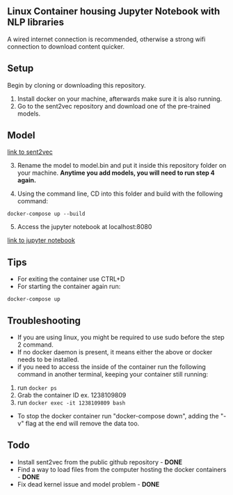 ## Linux Container housing Jupyter Notebook with NLP libraries

A wired internet connection is recommended, otherwise a strong wifi connection to download content quicker.

## Setup

Begin by cloning or downloading this repository.

1. Install docker on your machine, afterwards make sure it is also running.
2. Go to the sent2vec repository and download one of the pre-trained models.

## Model

[link to sent2vec](https://github.com/epfml/sent2vec)

3. Rename the model to model.bin and put it inside this repository folder on your machine. **Anytime you add models, you will need to run step 4 again.**

4. Using the command line, CD into this folder and build with the following command:

`docker-compose up --build`

5. Access the jupyter notebook at localhost:8080

[link to jupyter notebook](http://localhost:8080)

## Tips

- For exiting the container use CTRL+D
- For starting the container again run:

`docker-compose up`

## Troubleshooting

- If you are using linux, you might be required to use sudo before the step 2 command.
- If no docker daemon is present, it means either the above or docker needs to be installed.
- if you need to access the inside of the container run the following command in another terminal, keeping your container still running:

1. run `docker ps`
2. Grab the container ID ex. 1238109809
3. run `docker exec -it 1238109809 bash`

- To stop the docker container run "docker-compose down", adding the "-v" flag at the end will remove the data too.

## Todo

- Install sent2vec from the public github repository - **DONE**
- Find a way to load files from the computer hosting the docker containers - **DONE**
- Fix dead kernel issue and model problem - **DONE**
